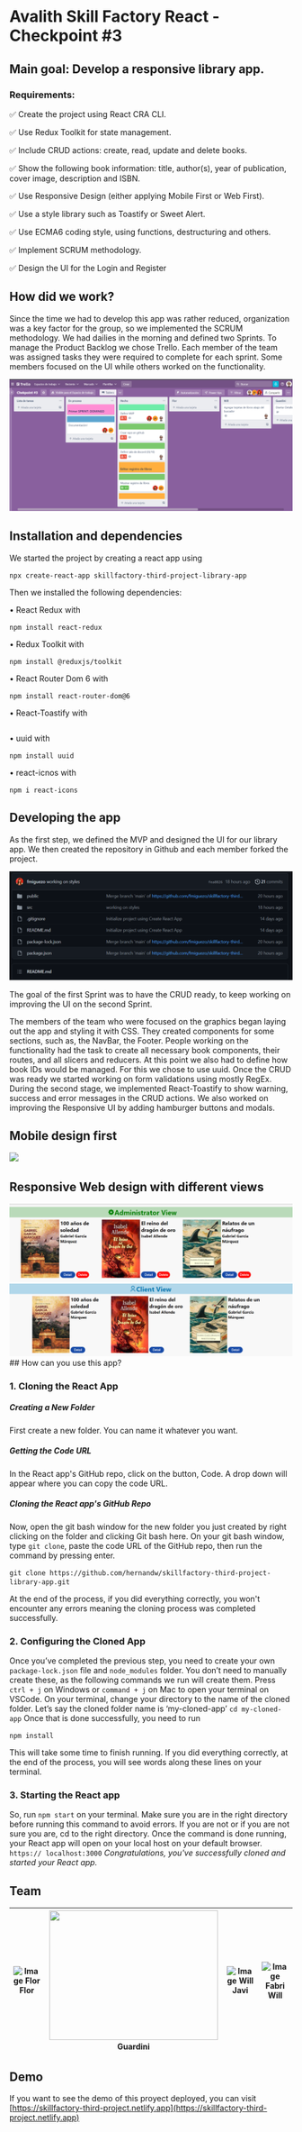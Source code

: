 # Avalith Skill Factory React - Checkpoint #3

## Main goal: Develop a responsive library app.

### Requirements:

✅ Create the project using React CRA CLI.

✅ Use Redux Toolkit for state management.

✅ Include CRUD actions: create, read, update and delete books.

✅ Show the following book information: title, author(s), year of publication, cover image, description and ISBN.

✅ Use Responsive Design (either applying Mobile First or Web First).

✅ Use a style library such as Toastify or Sweet Alert.

✅ Use ECMA6 coding style, using functions, destructuring and others.

✅ Implement SCRUM methodology.

✅ Design the UI for the Login and Register

## How did we work?

Since the time we had to develop this app was rather reduced, organization was a key factor for the group, so we implemented the SCRUM methodology. We had dailies in the morning and defined two Sprints. To manage the Product Backlog we chose Trello. Each member of the team was assigned tasks they were required to complete for each sprint. Some members focused on the UI while others worked on the functionality.

<img src="public/Screenshot_45.png">

## Installation and dependencies

We started the project by creating a react app using

```
npx create-react-app skillfactory-third-project-library-app
```

Then we installed the following dependencies:

• React Redux with

```
npm install react-redux
```

• Redux Toolkit with

```
npm install @reduxjs/toolkit
```

• React Router Dom 6 with

```
npm install react-router-dom@6
```

• React-Toastify with

```npm install react-toastify

```

• uuid with

```
npm install uuid
```

• react-icnos with

```
npm i react-icons
```

## Developing the app

As the first step, we defined the MVP and designed the UI for our library app. We then created the repository in Github and each member forked the project.

<img src="public/Screenshot_49.png">

The goal of the first Sprint was to have the CRUD ready, to keep working on improving the UI on the second Sprint.

The members of the team who were focused on the graphics began laying out the app and styling it with CSS. They created components for some sections, such as, the NavBar, the Footer. People working on the functionality had the task to create all necessary book components, their routes, and all slicers and reducers. At this point we also had to define how book IDs would be managed. For this we chose to use uuid. Once the CRUD was ready we started working on form validations using mostly RegEx.
During the second stage, we implemented React-Toastify to show warning, success and error messages in the CRUD actions. We also worked on improving the Responsive UI by adding hamburger buttons and modals.


## Mobile design first
<p><img src="https://i.ibb.co/WnSbrNC/imagenes-responsive.png"/></p>

## Responsive Web design with different views
<img src="public/Screenshot_47.png">
<img src="public/Screenshot_48.png">
## How can you use this app?

### 1. Cloning the React App

##### Creating a New Folder

First create a new folder. You can name it whatever you want.

##### Getting the Code URL

In the React app's GitHub repo, click on the button, Code. A drop down will appear where you can copy the code URL.

##### Cloning the React app's GitHub Repo

Now, open the git bash window for the new folder you just created by right clicking on the folder and clicking Git bash here.
On your git bash window, type `git clone`, paste the code URL of the GitHub repo, then run the command by pressing enter.

```
git clone https://github.com/hernandw/skillfactory-third-project-library-app.git
```

At the end of the process, if you did everything correctly, you won't encounter any errors meaning the cloning process was completed successfully.

### 2. Configuring the Cloned App

Once you’ve completed the previous step, you need to create your own `package-lock.json` file and `node_modules` folder. You don’t need to manually create these, as the following commands we run will create them.
Press `ctrl + j` on Windows or `command + j` on Mac to open your terminal on VSCode.
On your terminal, change your directory to the name of the cloned folder.
Let’s say the cloned folder name is ‘my-cloned-app’
`cd my-cloned-app`
Once that is done successfully, you need to run

```
npm install
```

This will take some time to finish running.
If you did everything correctly, at the end of the process, you will see words along these lines on your terminal.

### 3. Starting the React app

So, run `npm start` on your terminal.
Make sure you are in the right directory before running this command to avoid errors.
If you are not or if you are not sure you are, cd to the right directory.
Once the command is done running, your React app will open on your local host on your default browser.
`https:// localhost:3000`
_Congratulations, you've successfully cloned and started your React app._


## Team

|![Image Flor](https://github.com/fmiguezo.png) Flor| <img height="230px" width="300px" src=https://github.com/philama.png /> Guardini | ![Image Will](https://github.com/javierhuebra.png) Javi |![Image Fabri](https://github.com/hernandw.png) Will|
| :---: | :---: | :---: | :---: |


## Demo

If you want to see the demo of this proyect deployed, you can visit [https://skillfactory-third-project.netlify.app](https://skillfactory-third-project.netlify.app)
